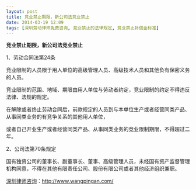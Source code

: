 ```yaml
---
layout: post
title: 竞业禁止期限，新公司法竞业禁止
date: 2014-03-19 12:09
tags: [深圳劳动律师免费咨询, 竞业禁止的法律规定, 竞业禁止补偿金标准]
---
```

<strong>竞业禁止期限，新公司法竞业禁止</strong>

1、劳动合同法第24条

竞业限制的人员限于用人单位的高级管理人员、高级技术人员和其他负有保密义务的人员。

竞业限制的范围、地域、期限由用人单位与劳动者约定，竞业限制的约定不得违反法律、法规的规定。

在解除或者终止劳动合同后，前款规定的人员到与本单位生产或者经营同类产品、从事同类业务的有竞争关系的其他用人单位，

或者自己开业生产或者经营同类产品、从事同类业务的竞业限制期限，不得超过二年。

2、公司法第70条规定

国有独资公司的董事长、副董事长、董事、高级管理人员，未经国有资产监督管理机构同意，不得在其他有限责任公司、股份有限公司或者其他经济组织兼职。


<a href="http://www.wangpingan.com/">深圳律师咨询</a>：<a href="http://www.wangpingan.com/">http://www.wangpingan.com/</a>

